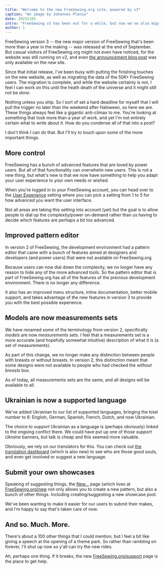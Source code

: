 ```yaml
---
title: "Welcome to the new FreeSewing.org site, powered by v3"
caption: "An image by Johannes Plenio"
date: 20231103
intro: "FreeSewing v3 has been out for a while, but now we've also migrated our website"
author: 1
---
```


FreeSewing version 3 -- the new major version of FreeSewing that's been more than a year in the making -- was released at the end of September. But casual visitors of FreeSewing.org might not even have noticed, for the website was still running on v2, and even [the announcement blog post](/blog/announcing-freesewing-v30) was only available on the new site.

Since that initial release, I've been busy with putting the finishing touches on the new website, as well as migrating the data of the 50K+ FreeSewing users. The migration is complete, and while the website certainly is not, I feel I can work on this until the heath death of the universe and it might still not be _done_.

Nothing unless you ship. So I sort of set a hard deadline for myself that I will pull the trigger no later than the weekend after Haloween, so here we are. These things always feel like a gigantic anti-climax to me. You're looking at something that took more than a year of work, and yet I'm not entirely certain what to write about it. How do you condense all of that into a post?

I don't think I can do that. But I'll try to touch upon some of the more important things.

## More control
FreeSewing has a bunch of advanced features that are loved by power users. But all of that functionality can overwhelm new users. This is not a new thing, but what's new is that we now have something to help you adapt your user experience to your own needs or wished.

When you're logged in to your FreeSewing account, you can head over to the [User Experience](/account/control) setting where you can pick a setting from 1 to 5 for how advanced you want the user interface. 

Not all areas are taking this setting into account (yet) but the goal is to allow people to dial up the complexity/power on-demand rather than us having to decide which features are perhaps a bit too advanced.

## Improved pattern editor
In version 2 of FreeSewing, the development environment had a pattern editor that came with a bunch of features aimed at designers and developers (and power users) that were not available on FreeSewing.org.

Because users can now dial down the complexity, we no longer have any reason to hide any of the more advanced tools. So the pattern editor that is part of FreeSewing.org has all of the features of the previous development environment. There is no longer any difference. 

It also has an improved menu structure, inline documentation, better mobile support, and takes advantage of the new features in version 3 to provide you with the best possible experience.

## Models are now measurements sets
We have renamed some of the terminology from version 2, specifically _models_ are now _measurements sets_.
I feel that a measurements set is a more accurate (and hopefully somewhat intuitive) description of what it is (a set of measurements). 

As part of this change, we no longer make any distinction between people with breasts or without breasts. In version 2, this distinction meant that some designs were not available to people who had checked the _without breasts_ box.

As of today, all measurements sets are the same, and all designs will be available to all.

## Ukrainian is now a supported language
We've added Ukrainian to our list of supported languages, bringing the total number to 6: English, German, Spanish, French, Dutch, and now Ukrainian.

The choice to support Ukrainian as a language is (perhaps obviously) linked to the ongoing conflict there. We could have put up one of those _support Ukraine_ banners, but talk is cheap and this seemed more valuable.

Obviously, we rely on our translators for this. You can check out [the translation dashboard](/translation) (which is also new) to see who are those good souls, and even get involved or suggest a new language.

## Submit your own showcases
Speaking of suggesting things, the [New...](/new) page (which lives at [FreeSewing.org/new](/new) not only allows you to create a new pattern, but also a bunch of other things. Including creating/suggesting a new showcase post.

We've been wanting to make it easier for our users to submit their makes, and I'm happy to say that's taken care of now.

## And so. Much. More.

There's about a 100 other things that I could mention, but I feel a bit like giving a speech at the opening of a theme park.
So rather than rambling on forever, I'll shut up now so y'all can try the new rides.

Ah, perhaps one thing. If it breaks, the new [FreeSewing.org/support](/support) page is the place to get help.


